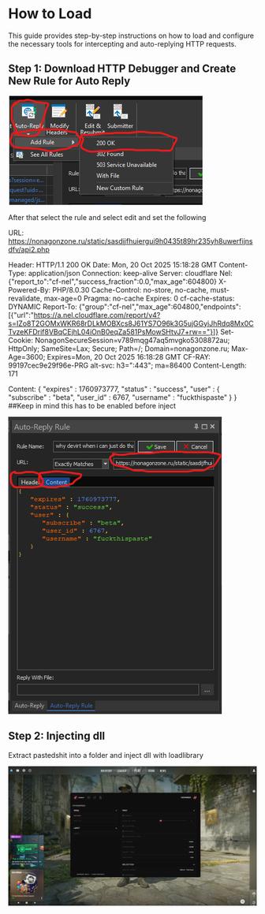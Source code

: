 # How to Load

This guide provides step-by-step instructions on how to load and configure the necessary tools for intercepting and auto-replying HTTP requests.

## Step 1: Download HTTP Debugger and Create New Rule for Auto Reply

![Step 1 - Creating Auto Reply Rule](imgs/createrule1.png)

After that select the rule and select edit and set the following

URL: https://nonagonzone.ru/static/sasdijfhuiergui9h0435t89hr235yh8uwerfijnsdfv/api2.php

Header: HTTP/1.1 200 OK
Date: Mon, 20 Oct 2025 15:18:28 GMT
Content-Type: application/json
Connection: keep-alive
Server: cloudflare
Nel: {"report_to":"cf-nel","success_fraction":0.0,"max_age":604800}
X-Powered-By: PHP/8.0.30
Cache-Control: no-store, no-cache, must-revalidate, max-age=0
Pragma: no-cache
Expires: 0
cf-cache-status: DYNAMIC
Report-To: {"group":"cf-nel","max_age":604800,"endpoints":[{"url":"https://a.nel.cloudflare.com/report/v4?s=IZo8T2GOMxWKR68rDLkMOBXcs8J61YS7O96k3G5ujGGyiJhRdq8Mx0CTvzeKFDrif8VBqCEjhL04iOnB0eqZa581PsMowSHtvJ7+rw=="}]}
Set-Cookie: NonagonSecureSession=v789mqg47aq5mvgko5308872au; HttpOnly; SameSite=Lax; Secure; Path=/; Domain=nonagonzone.ru; Max-Age=3600; Expires=Mon, 20 Oct 2025 16:18:28 GMT
CF-RAY: 99197cec9e29f96e-PRG
alt-svc: h3=":443"; ma=86400
Content-Length: 171

Content: {
   "expires" : 1760973777,
   "status" : "success",
   "user" : {
      "subscribe" : "beta",
      "user_id" : 6767,
      "username" : "fuckthispaste"
   }
}
##Keep in mind this has to be enabled before inject

![Step 1 - Creating Auto Reply Rule](imgs/createrule2.png)

## Step 2: Injecting dll

Extract pastedshit into a folder and inject dll with loadlibrary


![Step 1 - Creating Auto Reply Rule](imgs/pasteshowed.PNG)




